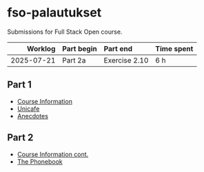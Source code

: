 # fso-palautukset
Submissions for Full Stack Open course.

| Worklog | Part begin | Part end | Time spent |
|--------:|:-----------|:---------|:-----------|
|2025-07-21|Part 2a|Exercise 2.10|6 h|

## Part 1
- [Course Information](osa1/courseinfo)
- [Unicafe](osa1/unicafe)
- [Anecdotes](osa1/anecdotes)

## Part 2
- [Course Information cont.](osa2/courseinfo)
- [The Phonebook](osa2/phonebook)

